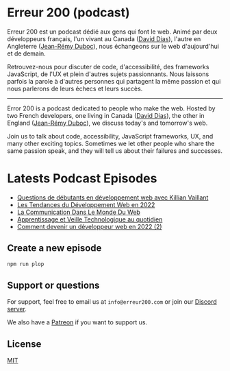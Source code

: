 # Erreur 200 (podcast)

Erreur 200 est un podcast dédié aux gens qui font le web. Animé par deux développeurs français, l'un vivant au Canada ([David Dias](https://thedaviddias.com/)), l'autre en Angleterre ([Jean-Rémy Duboc](https://codaille.com/)), nous échangeons sur le web d'aujourd'hui et de demain.

Retrouvez-nous pour discuter de code, d'accessibilité, des frameworks JavaScript, de l'UX et plein d'autres sujets passionnants. Nous laissons parfois la parole à d'autres personnes qui partagent la même passion et qui nous parlerons de leurs échecs et leurs succès.

---

Error 200 is a podcast dedicated to people who make the web. Hosted by two French developers, one living in Canada ([David Dias](https://thedaviddias.com/)), the other in England ([Jean-Rémy Duboc](https://codaille.com/)), we discuss today's and tomorrow's web.

Join us to talk about code, accessibility, JavaScript frameworks, UX, and many other exciting topics. Sometimes we let other people who share the same passion speak, and they will tell us about their failures and successes.

# Latests Podcast Episodes

<!-- PODCAST-LIST:START -->
- [Questions de débutants en développement web avec Killian Vaillant](https://erreur200.com/questions-de-debutants-en-developpement-web-avec-killian-vaillant)
- [Les Tendances du Développement Web en 2022](https://erreur200.com/les-tendances-du-developpement-web-en-2022)
- [La Communication Dans Le Monde Du Web](https://erreur200.com/la-communication-dans-le-monde-du-web)
- [Apprentissage et Veille Technologique au quotidien](https://erreur200.com/apprentissage-et-veille-technologique-au-quotidien)
- [Comment devenir un développeur web en 2022 &lpar;2&rpar;](https://erreur200.com/devenir-developpeur-web-2022-2)
<!-- PODCAST-LIST:END -->

## Create a new episode

```bash
npm run plop
```

## Support or questions

For support, feel free to email us at `info@erreur200.com` or join our [Discord server](https://discord.gg/WqGXnT6snJ).

We also have a [Patreon](https://patreon.com/Erreur200?utm_medium=unknown&utm_source=join_link&utm_campaign=creatorshare_creator&utm_content=copyLink) if you want to support us.

## License

[MIT](https://choosealicense.com/licenses/mit/)

